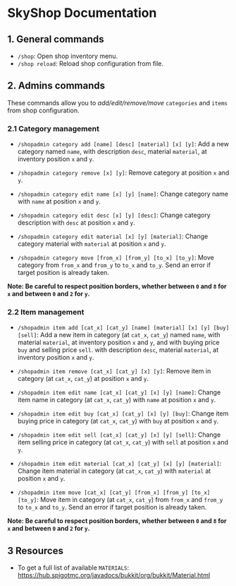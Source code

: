 # SkyShop Documentation

## 1. General commands

- `/shop`: Open shop inventory menu.
- `/shop reload`: Reload shop configuration from file.

## 2. Admins commands

These commands allow you to *add/edit/remove/move* `categories` and `items` from shop configuration.

### 2.1 Category management

- `/shopadmin category add [name] [desc] [material] [x] [y]`: Add a new category named `name`,
 with description `desc`, material `material`, at inventory position `x` and `y`.

- `/shopadmin category remove [x] [y]`: Remove category at position `x` and `y`.

- `/shopadmin category edit name [x] [y] [name]`: Change category name with `name` at position `x` and `y`.

- `/shopadmin category edit desc [x] [y] [desc]`: Change category description with `desc` at position `x` and `y`.

- `/shopadmin category edit material [x] [y] [material]`: Change category material with `material` at position `x` and `y`.

- `/shopadmin category move [from_x] [from_y] [to_x] [to_y]`: Move category from `from_x` and `from_y` to `to_x` and `to_y`. Send an error if target position is already taken.

**Note: Be careful to respect position borders, whether between `0` and `8` for `x` and between `0` and `2` for `y`.**

### 2.2 Item management

- `/shopadmin item add [cat_x] [cat_y] [name] [material] [x] [y] [buy] [sell]`: Add a new item in category (at `cat_x`, `cat_y`) named `name`, with material `material`, at inventory position `x` and `y`, and with buying price `buy` and selling price `sell`.
 with description `desc`, material `material`, at inventory position `x` and `y`.

- `/shopadmin item remove [cat_x] [cat_y] [x] [y]`: Remove item in category (at `cat_x`, `cat_y`) at position `x` and `y`.

- `/shopadmin item edit name [cat_x] [cat_y] [x] [y] [name]`: Change item name in category (at `cat_x`, `cat_y`) with `name` at position `x` and `y`.

- `/shopadmin item edit buy [cat_x] [cat_y] [x] [y] [buy]`: Change item buying price in category (at `cat_x`, `cat_y`) with `buy` at position `x` and `y`.

- `/shopadmin item edit sell [cat_x] [cat_y] [x] [y] [sell]`: Change item selling price in category (at `cat_x`, `cat_y`) with `sell` at position `x` and `y`.

- `/shopadmin item edit material [cat_x] [cat_y] [x] [y] [material]`: Change item material in category (at `cat_x`, `cat_y`) with `material` at position `x` and `y`.

- `/shopadmin item move [cat_x] [cat_y] [from_x] [from_y] [to_x] [to_y]`: Move item in category (at `cat_x`, `cat_y`) from `from_x` and `from_y` to `to_x` and `to_y`. Send an error if target position is already taken.

**Note: Be careful to respect position borders, whether between `0` and `8` for `x` and between `0` and `2` for `y`.**

## 3 Resources

- To get a full list of available `MATERIALS`: https://hub.spigotmc.org/javadocs/bukkit/org/bukkit/Material.html